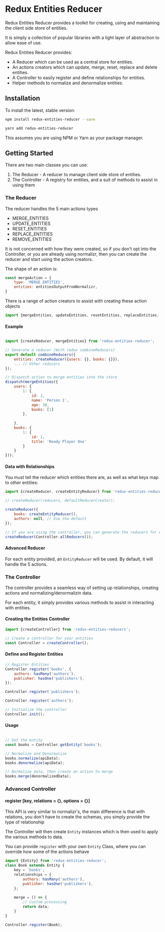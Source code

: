# Redux Entities Reducer
Redux Entities Reducer provides a toolkit for creating, using and maintaining the client side store of entities. 

It is simply a collection of popular libraries with a light layer of abstraction to allow ease of use. 

Redux Entities Reducer provides:
 - A Reducer which can be used as a central store for entities. 
 - An actions creators which can update, merge, reset, replace and delete entities.
 - A Controller to easily register and define relationships for entities.
 - Helper methods to normalize and denormalize entities.
 
## Installation
To install the latest, stable version:
```bash
npm install redux-entities-reducer --save
```

```bash
yarn add redux-entities-reducer
```

This assumes you are using NPM or Yarn as your package manager.

## Getting Started
There are two main classes you can use:
 1. The Reducer - A reducer to manage client side store of entities.
 2. The Controller - A registry for entities, and a suit of methods to assist in using them
 
### The Reducer
The reducer handles the 5 main actions types
 - MERGE_ENTITIES 
 - UPDATE_ENTITIES 
 - RESET_ENTITIES 
 - REPLACE_ENTITIES 
 - REMOVE_ENTITIES 

It is not concerned with how they were created, so if you don't opt into the Controller, or you are already using normalizr, then you can create the reducer and start using the action creators.

The shape of an action is:
```javascript
const mergeAction = {
	type: 'MERGE_ENTITIES',
	entities: entitiesOutputFromNormalizr,
}
```
There is a range of action creators to assist with creating these action objects
```javascript
import {mergeEntities, updateEntities, resetEntities, replaceEntities, removeEntities} from 'redux-entities-reducer';
```
#### Example
```javascript

import {createReducer, mergeEntities} from 'redux-entities-reducer';

// Generate a reducer (With redux combineReducers)
export default combineReducers({
	entities: createReducer({users: {}, books: {}}),
	... // Other reducers
});

// Dispatch action to merge entities into the store
dispatch(mergeEntities({
    users: {
        1: {
            id: 1,
            name: 'Person 1',
            age: 30,
            books: [1]
        },
        
    },
    books: {
        1: {
            id: 1,
            title: 'Ready Player One'
        }
    }
}));
```

#### Data with Relationships
You must tell the reducer which entities there are, as well as what keys map to other entities:
```javascript
import {createReducer, createEntityReducer} from 'redux-entities-reducer';

// createReducer(reducers, defaultReducerCreator);

createReducer({
    books: createEntityReducer(),
    authors: null, // Use the default
});

// If you are using the controller, you can generate the reducers for each entity registered
createReducer(Controller.allReducers());

```


#### Advanced Reducer
For each entity provided, an `EntityReducer` will be used. By default, it will handle the 5 actions.

### The Controller
The controller provides a seamless way of setting up relationships, creating actions and normalizing/denormalizin data. 

For each entity, it simply provides various methods to assist in interacting with entities.
#### Creating the Entities Controller
```javascript
import {createController} from 'redux-entities-reducers';

// Create a controller for your entities
const Controller = createController();
```
#### Define and Register Entities
```javascript
// Register Entities
Controller.register('books', {
	authors: hasMany('authors'),
	publisher: hasOne('publishers'),
});

Controller.register('publishers');

Controller.register('authors');

// Initialize the controller
Controller.init();
```

#### Usage
```javascript

// Get the entity
const books = Controller.getEntity('books');

// Normalize and Denormalize
books.normalize(apiData);
books.denormalize(apiData);

// Normalize data, then create an action to merge
books.merge(denormalizedData);
```

### Advanced Controller

#### register [key, relations = {}, options = {}]
This API is very similar to normalizr's, the main difference is that with relations, you don't have to create the schemas, you simply provide the type of relationship

The Controller will then create `Entity` instances which is then used to apply the various methods to data.

You can provide `register` with your own `Entity` Class, where you can override how some of the actions behave

```javascript
import {Entity} from 'redux-entities-reducer';
class Book extends Entity {
	key = 'books';
	relationships = {
		authors: hasMany('authors'),
        publisher: hasOne('publishers'),
	};
	
	merge = () => {
		// Custom processing
		return data;
	}
}

Controller.register(Book);
```